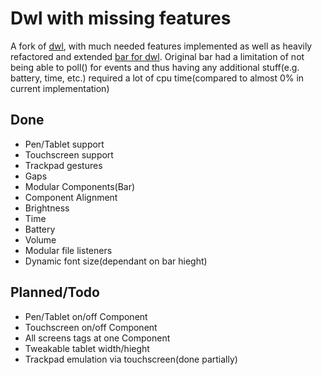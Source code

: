# Dwl with missing features
A fork of [dwl](https://codeberg.org/dwl/dwl), with much needed features implemented as well as heavily refactored and extended [bar for dwl](https://sr.ht/~raphi/somebar/). Original bar had a limitation of not being able to poll() for events and thus having any additional stuff(e.g. battery, time, etc.) required a lot of cpu time(compared to almost 0% in current implementation)
## Done
- Pen/Tablet support
- Touchscreen support
- Trackpad gestures
- Gaps
- Modular Components(Bar)
- Component Alignment
- Brightness
- Time
- Battery
- Volume
- Modular file listeners
- Dynamic font size(dependant on bar hieght)
## Planned/Todo
- Pen/Tablet on/off Component
- Touchscreen on/off Component
- All screens tags at one Component
- Tweakable tablet width/hieght
- Trackpad emulation via touchscreen(done partially)
